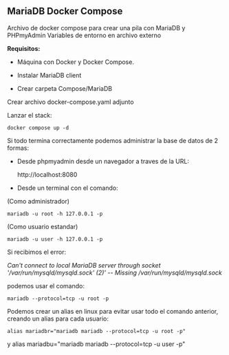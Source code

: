 ## MariaDB Docker Compose 

Archivo de docker compose para crear una pila con MariaDB y PHPmyAdmin
Variables de entorno en archivo externo


**Requisitos:**

- Máquina con Docker y Docker Compose.

- Instalar MariaDB client

- Crear carpeta Compose/MariaDB

Crear archivo docker-compose.yaml adjunto

Lanzar el stack:

    docker compose up -d

Si todo termina correctamente podemos administrar la base de datos de 2 formas:

- Desde phpmyadmin desde un navegador a traves de la URL:

    http://localhost:8080

- Desde un terminal con el comando:

(Como administrador)
    
    mariadb -u root -h 127.0.0.1 -p 

(Como usuario estandar)

    mariadb -u user -h 127.0.0.1 -p  
    
Si recibimos el error:

*Can't connect to local MariaDB server through socket '/var/run/mysqld/mysqld.sock' (2)' -- Missing /var/run/mysqld/mysqld.sock*

podemos usar el comando:

    mariadb --protocol=tcp -u root -p
    
Podemos crear un alias en linux para evitar usar todo el comando anterior, creando un alias para cada usuario:

    alias mariadbr="mariadb mariadb --protocol=tcp -u root -p"
y
    alias mariadbu="mariadb mariadb --protocol=tcp -u user -p"
